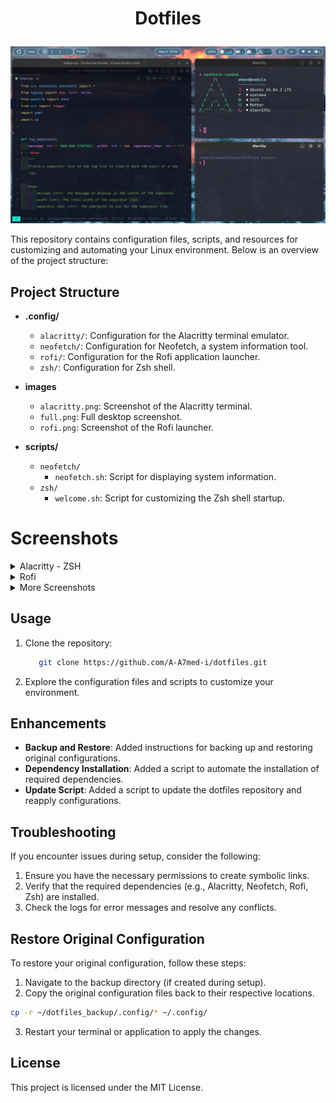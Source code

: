 # <p align="center">Dotfiles</p>

![Project Overview](images/full.png)

This repository contains configuration files, scripts, and resources for customizing and automating your Linux environment. Below is an overview of the project structure:

## Project Structure

- **.config/**
  - `alacritty/`: Configuration for the Alacritty terminal emulator.
  - `neofetch/`: Configuration for Neofetch, a system information tool.
  - `rofi/`: Configuration for the Rofi application launcher.
  - `zsh/`: Configuration for Zsh shell.

- **images**
  - `alacritty.png`: Screenshot of the Alacritty terminal.
  - `full.png`: Full desktop screenshot.
  - `rofi.png`: Screenshot of the Rofi launcher.

- **scripts/**
  - `neofetch/`
    - `neofetch.sh`: Script for displaying system information.
  - `zsh/`
    - `welcome.sh`: Script for customizing the Zsh shell startup.

# Screenshots

<details>
  <summary>Alacritty - ZSH</summary>
  <img src="images/alacritty.png" alt="Alacritty Screenshot">
</details>

<details>
  <summary>Rofi </summary>
  <img src="images/rofi.png" alt="Rofi Screenshot">
</details>

<details>
  <summary>More Screenshots </summary>
  <img src="images/more screenshots (1).png" alt="More Screenshot">
  <img src="images/more screenshots (2).png" alt="More Screenshot">
</details>

## Usage

1. Clone the repository:

   ```bash
      git clone https://github.com/A-A7med-i/dotfiles.git
   ```

2. Explore the configuration files and scripts to customize your environment.

## Enhancements

- **Backup and Restore**: Added instructions for backing up and restoring original configurations.
- **Dependency Installation**: Added a script to automate the installation of required dependencies.
- **Update Script**: Added a script to update the dotfiles repository and reapply configurations.

## Troubleshooting

If you encounter issues during setup, consider the following:

1. Ensure you have the necessary permissions to create symbolic links.
2. Verify that the required dependencies (e.g., Alacritty, Neofetch, Rofi, Zsh) are installed.
3. Check the logs for error messages and resolve any conflicts.

## Restore Original Configuration

To restore your original configuration, follow these steps:

1. Navigate to the backup directory (if created during setup).
2. Copy the original configuration files back to their respective locations.

```bash
cp -r ~/dotfiles_backup/.config/* ~/.config/
```

3. Restart your terminal or application to apply the changes.

## License

This project is licensed under the MIT License.
